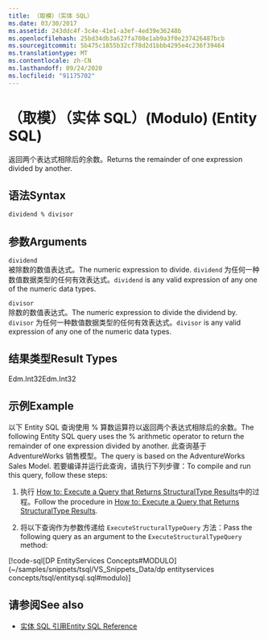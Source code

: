 ```yaml
---
title: （取模）（实体 SQL）
ms.date: 03/30/2017
ms.assetid: 243ddc4f-3c4e-41e1-a3ef-4ed39e36248b
ms.openlocfilehash: 25bd34db3a627fa708e1ab9a3f0e237426487bcb
ms.sourcegitcommit: 5b475c1855b32cf78d2d1bbb4295e4c236f39464
ms.translationtype: MT
ms.contentlocale: zh-CN
ms.lasthandoff: 09/24/2020
ms.locfileid: "91175702"
---
```

# <a name="modulo-entity-sql"></a><span data-ttu-id="03a19-102">（取模）（实体 SQL）</span><span class="sxs-lookup"><span data-stu-id="03a19-102">(Modulo) (Entity SQL)</span></span>

<span data-ttu-id="03a19-103">返回两个表达式相除后的余数。</span><span class="sxs-lookup"><span data-stu-id="03a19-103">Returns the remainder of one expression divided by another.</span></span>  
  
## <a name="syntax"></a><span data-ttu-id="03a19-104">语法</span><span class="sxs-lookup"><span data-stu-id="03a19-104">Syntax</span></span>  
  
```sql  
dividend % divisor  
```  
  
## <a name="arguments"></a><span data-ttu-id="03a19-105">参数</span><span class="sxs-lookup"><span data-stu-id="03a19-105">Arguments</span></span>  

 `dividend`  
 <span data-ttu-id="03a19-106">被除数的数值表达式。</span><span class="sxs-lookup"><span data-stu-id="03a19-106">The numeric expression to divide.</span></span> <span data-ttu-id="03a19-107">`dividend` 为任何一种数值数据类型的任何有效表达式。</span><span class="sxs-lookup"><span data-stu-id="03a19-107">`dividend` is any valid expression of any one of the numeric data types.</span></span>  
  
 `divisor`  
 <span data-ttu-id="03a19-108">除数的数值表达式。</span><span class="sxs-lookup"><span data-stu-id="03a19-108">The numeric expression to divide the dividend by.</span></span> <span data-ttu-id="03a19-109">`divisor` 为任何一种数值数据类型的任何有效表达式。</span><span class="sxs-lookup"><span data-stu-id="03a19-109">`divisor` is any valid expression of any one of the numeric data types.</span></span>  
  
## <a name="result-types"></a><span data-ttu-id="03a19-110">结果类型</span><span class="sxs-lookup"><span data-stu-id="03a19-110">Result Types</span></span>  

 <span data-ttu-id="03a19-111">Edm.Int32</span><span class="sxs-lookup"><span data-stu-id="03a19-111">Edm.Int32</span></span>  
  
## <a name="example"></a><span data-ttu-id="03a19-112">示例</span><span class="sxs-lookup"><span data-stu-id="03a19-112">Example</span></span>  

 <span data-ttu-id="03a19-113">以下 Entity SQL 查询使用 % 算数运算符以返回两个表达式相除后的余数。</span><span class="sxs-lookup"><span data-stu-id="03a19-113">The following Entity SQL query uses the % arithmetic operator to return the remainder of one expression divided by another.</span></span> <span data-ttu-id="03a19-114">此查询基于 AdventureWorks 销售模型。</span><span class="sxs-lookup"><span data-stu-id="03a19-114">The query is based on the AdventureWorks Sales Model.</span></span> <span data-ttu-id="03a19-115">若要编译并运行此查询，请执行下列步骤：</span><span class="sxs-lookup"><span data-stu-id="03a19-115">To compile and run this query, follow these steps:</span></span>  
  
1. <span data-ttu-id="03a19-116">执行 [How to: Execute a Query that Returns StructuralType Results](../how-to-execute-a-query-that-returns-structuraltype-results.md)中的过程。</span><span class="sxs-lookup"><span data-stu-id="03a19-116">Follow the procedure in [How to: Execute a Query that Returns StructuralType Results](../how-to-execute-a-query-that-returns-structuraltype-results.md).</span></span>  
  
2. <span data-ttu-id="03a19-117">将以下查询作为参数传递给 `ExecuteStructuralTypeQuery` 方法：</span><span class="sxs-lookup"><span data-stu-id="03a19-117">Pass the following query as an argument to the `ExecuteStructuralTypeQuery` method:</span></span>  
  
 [!code-sql[DP EntityServices Concepts#MODULO](~/samples/snippets/tsql/VS_Snippets_Data/dp entityservices concepts/tsql/entitysql.sql#modulo)]  
  
## <a name="see-also"></a><span data-ttu-id="03a19-118">请参阅</span><span class="sxs-lookup"><span data-stu-id="03a19-118">See also</span></span>

- [<span data-ttu-id="03a19-119">实体 SQL 引用</span><span class="sxs-lookup"><span data-stu-id="03a19-119">Entity SQL Reference</span></span>](entity-sql-reference.md)
